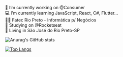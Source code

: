 :hammer: I’m currently working on @Consumer<br>
:computer: I’m currently learning JavaScript, React, C#, Flutter...<br>
:man_student: Fatec Rio Preto - Informática p/ Negócios<br>
:school: Studying on @Rocketseat<br>
:house_with_garden: Living in São José do Rio Preto-SP<br>


![Anurag's GitHub stats](https://github-readme-stats.vercel.app/api?username=thiagosaldanhaguedes&show_icons=true&theme=radical)<br>

[![Top Langs](https://github-readme-stats.vercel.app/api/top-langs/?username=thiagosaldanhaguedes&layout=compact)](https://github.com/anuraghazra/github-readme-stats)




